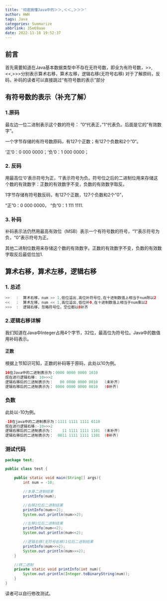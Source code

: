```yaml
---
title: '彻底搞懂Java中的＞＞,＜＜,＞＞＞'
author: HWH
tags: Java
categories: Summarize
abbrlink: 35e69aae
date: 2022-11-18 19:52:37
---
```


## 前言
首先需要知道在Java基本数据类型中不存在无符号数，即全为有符号数，>>,<<,>>>分别表示算术右移，算术左移，逻辑右移(无符号右移)
对于了解原码，反码，补码的读者可以直接跳过“有符号数的表示”部分

## 有符号数的表示（补充了解）
### 1.原码
最左边一位二进制表示这个数的符号： ”0“代表正，”1“代表负。后面是它的”有效数字“。

一个字节存储的有符号数原码，有127个正数；有127个负数和2个”0“。

‘正’0：0 000 0000；‘负’0：1 000 0000；

### 2. 反码
用最高位‘0’表示符号为正，‘1’表示符号为负。符号位之后的二进制位用来存储这个数的有效数字：正数的有效数字不变，负数的有效数字取反。

1字节存储有符号数反码，有127个正数，127个负数和2个“0”，

“正”0：0 000 0000， “负”0：1 111 1111.

### 3. 补码
补码表示法仍然用最高有效位（MSB）表示一个有符号数的符号，“1”表示符号为负，“0”表示符号为正。

其他二进制位数用来存储这个数的有效数字。正数的有效数字不变，负数的有效数字取反后最低位加1.


## 算术右移，算术左移，逻辑右移
### 1. 总述
```java
>>   :  算术右移，num >> 1,低位溢出,高位补符号位,在十进制数值上相当于num除以2
<<   :  算术左移，num << 1,高位溢出,低位补0,在十进制数值上相当于num乘以2
>>>  :  逻辑右移，忽略符号位，空位都以0补齐
```
### 2.逻辑右移详解
我们知道在Java中Integer占用4个字节，32位，最高位为符号位。Java中的数值用补码表示。
#### 正数
根据上节知识可知，正数的补码等于原码，此处以10为例。

```java
10在Java中的二进制表示为：0000 0000 0000 1010
现在进行逻辑右移: 10>>>2
逻辑右移后的二进制表示为：   00 0000 0000 0010   (未补齐)
逻辑右移后的二进制表示为： 0000 0000 0000 0010   (0补齐)
```

### 负数
此处以-10为例。

```java
-10在java中的二进制表示为：1111 1111 1111 0110
现在进行逻辑右移:-10>>>2
逻辑右移后的二进制表示为：    11 1111 1111 1101  (未补齐)
逻辑右移后的二进制表示为：  0011 1111 1111 1101  (0补齐)
```
### 测试代码

```java
package test;

public class test {

    public static void main(String[] args){
        int num = -10;

        //本身二进制结果
        printInfo(num);

        //右移2位后二进制结果
        printInfo(num>>2);
        System.out.println(num>>2);

        //左移1位后二进制结果
        printInfo(num<<2);
        System.out.println(num<<2);

        //逻辑右移(无符号右移)1位后二进制结果
        printInfo(num>>>2);
        System.out.println(num>>>2);
    }

    //转二进制
    private static void printInfo(int num){
        System.out.println(Integer.toBinaryString(num));
    }
}

```
读者可以自行修改测试。
